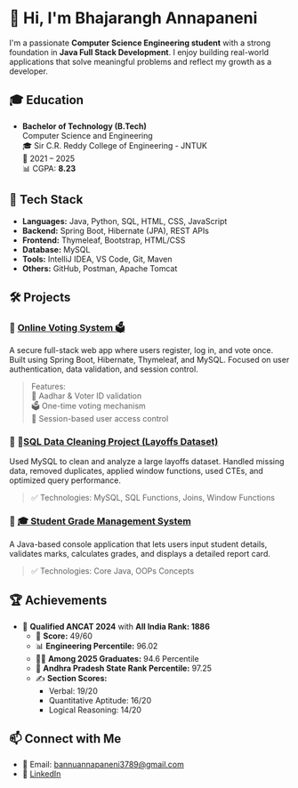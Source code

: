 # 👋 Hi, I'm Bhajarangh Annapaneni

I'm a passionate **Computer Science Engineering student** with a strong foundation in **Java Full Stack Development**. I enjoy building real-world applications that solve meaningful problems and reflect my growth as a developer.

## 🎓 Education

- **Bachelor of Technology (B.Tech)**  
Computer Science and Engineering  
🎓 Sir C.R. Reddy College of Engineering  - JNTUK  
📅 2021 – 2025  
📊 CGPA: **8.23**

## 🔧 Tech Stack

- **Languages:** Java, Python, SQL, HTML, CSS, JavaScript  
- **Backend:** Spring Boot, Hibernate (JPA), REST APIs  
- **Frontend:** Thymeleaf, Bootstrap, HTML/CSS  
- **Database:** MySQL  
- **Tools:** IntelliJ IDEA, VS Code, Git, Maven  
- **Others:** GitHub, Postman, Apache Tomcat  


## 🛠️ Projects

### 🔹 [Online Voting System 🗳️](https://github.com/Bhajarangh/Online-Voting-System)  
A secure full-stack web app where users register, log in, and vote once. Built using Spring Boot, Hibernate, Thymeleaf, and MySQL. Focused on user authentication, data validation, and session control.

> Features:  
> 🔐 Aadhar & Voter ID validation  
> 🗳️ One-time voting mechanism  
> 🧾 Session-based user access control

### 🔹 🧹[SQL Data Cleaning Project (Layoffs Dataset)](https://github.com/Bhajarangh/SQL-Data-Cleaning)  
Used MySQL to clean and analyze a large layoffs dataset. Handled missing data, removed duplicates, applied window functions, used CTEs, and optimized query performance.

> ✅ Technologies: MySQL, SQL Functions, Joins, Window Functions
### 🔹 [🎓 Student Grade Management System](https://github.com/Bhajarangh/Student-Grade-Management)
A Java-based console application that lets users input student details, validates marks, calculates grades, and displays a detailed report card.

> ✅ Technologies: Core Java, OOPs Concepts

## 🏆 Achievements

- 🥇 **Qualified ANCAT 2024** with **All India Rank: 1886**  
  - 🧮 **Score:** 49/60  
  - 📊 **Engineering Percentile:** 96.02  
  - 🧑‍🎓 **Among 2025 Graduates:** 94.6 Percentile  
  - 🏅 **Andhra Pradesh State Rank Percentile:** 97.25  
  - ✍️ **Section Scores:**  
    - Verbal: 19/20  
    - Quantitative Aptitude: 16/20  
    - Logical Reasoning: 14/20

## 📫 Connect with Me

- 📧 Email: bannuannapaneni3789@gmail.com  
- 💼 [LinkedIn](https://www.linkedin.com/in/bhajarangh-annapaneni/)

